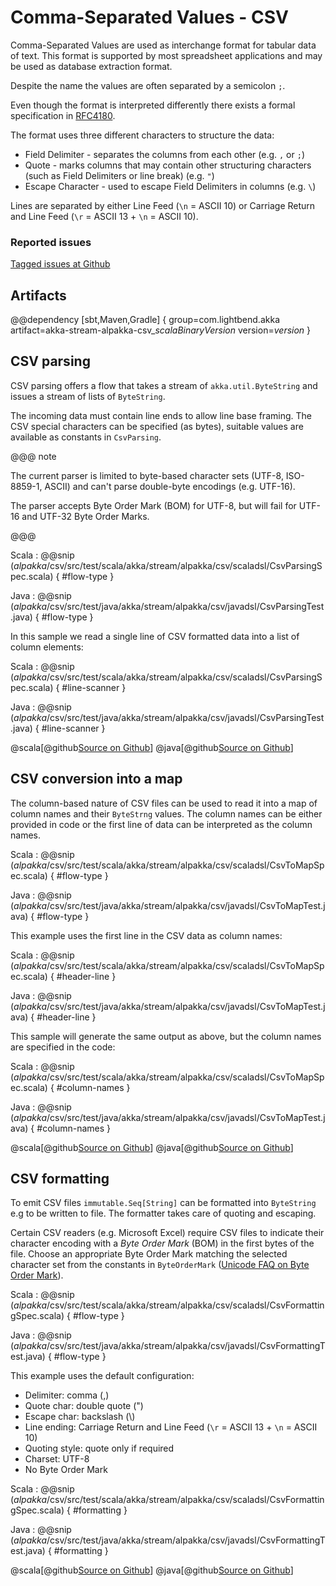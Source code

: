 # Comma-Separated Values - CSV

Comma-Separated Values are used as interchange format for tabular data
of text. This format is supported by most spreadsheet applications and may
be used as database extraction format.

Despite the name the values are often separated by a semicolon `;`.

Even though the format is interpreted differently there exists a formal specification in [RFC4180](https://tools.ietf.org/html/rfc4180).

The format uses three different characters to structure the data:

* Field Delimiter - separates the columns from each other (e.g. `,` or `;`)
* Quote - marks columns that may contain other structuring characters (such as Field Delimiters or line break) (e.g. `"`)
* Escape Character - used to escape Field Delimiters in columns (e.g. `\`)

Lines are separated by either Line Feed (`\n` = ASCII 10) or Carriage Return and Line Feed (`\r` = ASCII 13 + `\n` = ASCII 10).


### Reported issues

[Tagged issues at Github](https://github.com/akka/alpakka/labels/p%3Acsv)


## Artifacts

@@dependency [sbt,Maven,Gradle] {
  group=com.lightbend.akka
  artifact=akka-stream-alpakka-csv_$scalaBinaryVersion$
  version=$version$
}

## CSV parsing

CSV parsing offers a flow that takes a stream of `akka.util.ByteString` and issues a stream of lists of `ByteString`.

The incoming data must contain line ends to allow line base framing. The CSV special characters
can be specified (as bytes), suitable values are available as constants in `CsvParsing`.

@@@ note

The current parser is limited to byte-based character sets (UTF-8, ISO-8859-1, ASCII) and can't
parse double-byte encodings (e.g. UTF-16).

The parser accepts Byte Order Mark (BOM) for UTF-8, but will fail for UTF-16 and UTF-32
Byte Order Marks.

@@@

Scala
: @@snip ($alpakka$/csv/src/test/scala/akka/stream/alpakka/csv/scaladsl/CsvParsingSpec.scala) { #flow-type }

Java
: @@snip ($alpakka$/csv/src/test/java/akka/stream/alpakka/csv/javadsl/CsvParsingTest.java) { #flow-type }


In this sample we read a single line of CSV formatted data into a list of column elements:

Scala
: @@snip ($alpakka$/csv/src/test/scala/akka/stream/alpakka/csv/scaladsl/CsvParsingSpec.scala) { #line-scanner }

Java
: @@snip ($alpakka$/csv/src/test/java/akka/stream/alpakka/csv/javadsl/CsvParsingTest.java) { #line-scanner }

@scala[@github[Source on Github](/csv/src/test/scala/akka/stream/alpakka/csv/scaladsl/CsvParsingSpec.scala)]
@java[@github[Source on Github](/csv/src/test/java/akka/stream/alpakka/csv/javadsl/CsvParsingTest.java)]


## CSV conversion into a map

The column-based nature of CSV files can be used to read it into a map of column names
and their `ByteStrng` values. The column names can be either provided in code or the first line
of data can be interpreted as the column names.

Scala
: @@snip ($alpakka$/csv/src/test/scala/akka/stream/alpakka/csv/scaladsl/CsvToMapSpec.scala) { #flow-type }

Java
: @@snip ($alpakka$/csv/src/test/java/akka/stream/alpakka/csv/javadsl/CsvToMapTest.java) { #flow-type }


This example uses the first line in the CSV data as column names:

Scala
: @@snip ($alpakka$/csv/src/test/scala/akka/stream/alpakka/csv/scaladsl/CsvToMapSpec.scala) { #header-line }

Java
: @@snip ($alpakka$/csv/src/test/java/akka/stream/alpakka/csv/javadsl/CsvToMapTest.java) { #header-line }


This sample will generate the same output as above, but the column names are specified
in the code:

Scala
: @@snip ($alpakka$/csv/src/test/scala/akka/stream/alpakka/csv/scaladsl/CsvToMapSpec.scala) { #column-names }

Java
: @@snip ($alpakka$/csv/src/test/java/akka/stream/alpakka/csv/javadsl/CsvToMapTest.java) { #column-names }

@scala[@github[Source on Github](/csv/src/test/scala/akka/stream/alpakka/csv/scaladsl/CsvToMapSpec.scala)]
@java[@github[Source on Github](/csv/src/test/java/akka/stream/alpakka/csv/javadsl/CsvToMapTest.java)]


## CSV formatting

To emit CSV files ``immutable.Seq[String]`` can be formatted into ``ByteString`` e.g to be written to file.
The formatter takes care of quoting and escaping.

Certain CSV readers (e.g. Microsoft Excel) require CSV files to indicate their character encoding with a *Byte
Order Mark* (BOM) in the first bytes of the file. Choose an appropriate Byte Order Mark matching the
selected character set from the constants in `ByteOrderMark`
([Unicode FAQ on Byte Order Mark](http://www.unicode.org/faq/utf_bom.html#bom1)).


Scala
: @@snip ($alpakka$/csv/src/test/scala/akka/stream/alpakka/csv/scaladsl/CsvFormattingSpec.scala) { #flow-type }

Java
: @@snip ($alpakka$/csv/src/test/java/akka/stream/alpakka/csv/javadsl/CsvFormattingTest.java) { #flow-type }

This example uses the default configuration:

- Delimiter: comma (,)
- Quote char: double quote (")
- Escape char: backslash (\\)
- Line ending: Carriage Return and Line Feed (`\r` = ASCII 13 + `\n` = ASCII 10)
- Quoting style: quote only if required
- Charset: UTF-8
- No Byte Order Mark

Scala
: @@snip ($alpakka$/csv/src/test/scala/akka/stream/alpakka/csv/scaladsl/CsvFormattingSpec.scala) { #formatting }

Java
: @@snip ($alpakka$/csv/src/test/java/akka/stream/alpakka/csv/javadsl/CsvFormattingTest.java) { #formatting }

@scala[@github[Source on Github](/csv/src/test/scala/akka/stream/alpakka/csv/scaladsl/CsvFormattingSpec.scala)]
@java[@github[Source on Github](/csv/src/test/java/akka/stream/alpakka/csv/javadsl/CsvFormattingTest.java)]

